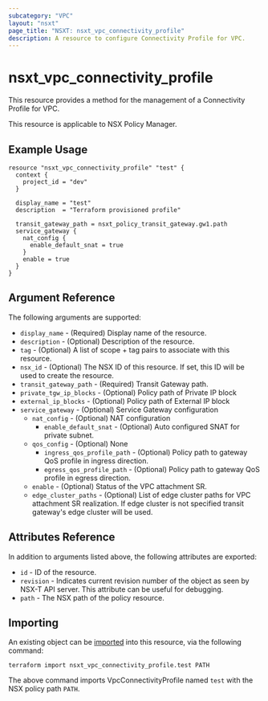 ```yaml
---
subcategory: "VPC"
layout: "nsxt"
page_title: "NSXT: nsxt_vpc_connectivity_profile"
description: A resource to configure Connectivity Profile for VPC.
---
```


# nsxt_vpc_connectivity_profile

This resource provides a method for the management of a Connectivity Profile for VPC.

This resource is applicable to NSX Policy Manager.

## Example Usage

```hcl
resource "nsxt_vpc_connectivity_profile" "test" {
  context {
    project_id = "dev"
  }

  display_name = "test"
  description  = "Terraform provisioned profile"

  transit_gateway_path = nsxt_policy_transit_gateway.gw1.path
  service_gateway {
    nat_config {
      enable_default_snat = true
    }
    enable = true
  }
}
```

## Argument Reference

The following arguments are supported:

* `display_name` - (Required) Display name of the resource.
* `description` - (Optional) Description of the resource.
* `tag` - (Optional) A list of scope + tag pairs to associate with this resource.
* `nsx_id` - (Optional) The NSX ID of this resource. If set, this ID will be used to create the resource.
* `transit_gateway_path` - (Required) Transit Gateway path.
* `private_tgw_ip_blocks` - (Optional) Policy path of Private IP block
* `external_ip_blocks` - (Optional) Policy path of External IP block
* `service_gateway` - (Optional) Service Gateway configuration
  * `nat_config` - (Optional) NAT configuration
    * `enable_default_snat` - (Optional) Auto configured SNAT for private subnet.
  * `qos_config` - (Optional) None
    * `ingress_qos_profile_path` - (Optional) Policy path to gateway QoS profile in ingress direction.
    * `egress_qos_profile_path` - (Optional) Policy path to gateway QoS profile in egress direction.
  * `enable` - (Optional) Status of the VPC attachment SR.
  * `edge_cluster_paths` - (Optional) List of edge cluster paths for VPC attachment SR realization. If edge cluster is not specified transit gateway's edge cluster will be used.

## Attributes Reference

In addition to arguments listed above, the following attributes are exported:

* `id` - ID of the resource.
* `revision` - Indicates current revision number of the object as seen by NSX-T API server. This attribute can be useful for debugging.
* `path` - The NSX path of the policy resource.

## Importing

An existing object can be [imported][docs-import] into this resource, via the following command:

[docs-import]: https://www.terraform.io/cli/import

```
terraform import nsxt_vpc_connectivity_profile.test PATH
```

The above command imports VpcConnectivityProfile named `test` with the NSX policy path `PATH`.
